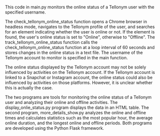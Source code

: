 This code in main.py monitors the online status of a Tellonym user with the specified username. 

The check_tellonym_online_status function opens a Chrome browser in headless mode, navigates to the Tellonym profile of the user, and searches for an element indicating whether the user is online or not. If the element is found, the user's online status is set to "Online", otherwise to "Offline". The track_tellonym_online_status function calls the check_tellonym_online_status function at a loop interval of 60 seconds and stores changes in the online status in a text file. The username of the Tellonym account to monitor is specified in the main function.

The online status displayed by the Tellonym account may not be solely influenced by activities on the Tellonym account. If the Tellonym account is linked to a Snapchat or Instagram account, the online status could also be influenced by activities on those platforms. However, it is unclear whether this is actually the case.

 The two programs are tools for monitoring the online status of a Tellonym user and analyzing their online and offline activities. The display_onlie_status.py program displays the data in an HTML table. The second program, more_details_show.py analyzes the online and offline times and calculates statistics such as the most popular hour, the average online duration, and the longest online and offline periods. Both programs are developed using the Python Flask framework.
